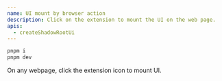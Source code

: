 ```yaml
---
name: UI mount by browser action
description: Click on the extension to mount the UI on the web page.
apis:
  - createShadowRootUi
---
```


```sh
pnpm i
pnpm dev
```

On any webpage, click the extension icon to mount UI.

